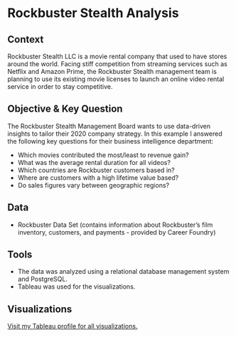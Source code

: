 # Rockbuster Stealth Analysis
## Context
Rockbuster Stealth LLC is a movie rental company that used to have stores around the
world. Facing stiff competition from streaming services such as Netflix and Amazon Prime,
the Rockbuster Stealth management team is planning to use its existing movie licenses to
launch an online video rental service in order to stay competitive.

## Objective & Key Question

The Rockbuster Stealth Management Board wants to use data-driven insights to tailor their 2020 company strategy. In this example I answered the following key questions for their business intelligence department: 

- Which movies contributed the most/least to revenue gain?
- What was the average rental duration for all videos?
-  Which countries are Rockbuster customers based in?
- Where are customers with a high lifetime value based?
- Do sales figures vary between geographic regions?

## Data
- Rockbuster Data Set (contains information about Rockbuster’s
film inventory, customers, and payments - provided by Career Foundry)

## Tools
- The data was analyzed using a relational database management system and PostgreSQL.
- Tableau was used for the visualizations. 

## Visualizations
[Visit my Tableau profile for all visualizations.](https://public.tableau.com/app/profile/ana.maria.armas/viz/TotalRevenuePerCountry_17092954128590/Sheet5)
